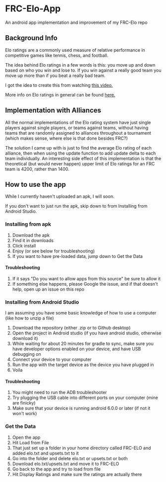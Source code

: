 # FRC-Elo-App
An android app implementation and improvement of my FRC-Elo repo

## Background Info
Elo ratings are a commonly used measure of relative performance in competitive games like tennis, chess, and football.

The idea behind Elo ratings in a few words is this: you move up and down based on who you win and lose to. If you win against a really good team you move up more than if you beat a really bad team.

I got the idea to create this from watching [this video.](https://youtu.be/AsYfbmp0To0, "Singingbanana")

More info on Elo ratings in general can be found [here.](https://en.wikipedia.org/wiki/Elo_rating_system, "Wikipedia")

## Implementation with Alliances
All the normal implementations of the Elo rating system have just single players against single players, or teams against teams, without having teams that are randomly assigned to alliances throughout a tournament (which makes sense, where else is that done besides FRC?)

The solution I came up with is just to find the average Elo rating of each alliance, then when using the update function to add update delta to each team individually. An interesting side effect of this implementation is that the theoretical (but would never happen) upper limit of Elo ratings for an FRC team is 4200, rather than 1400.

## How to use the app
While I currently haven't uploaded an apk, I will soon.

If you don't want to just run the apk, skip down to from Installing from Android Studio.
### Installing from apk
1. Download the apk
2. Find it in downloads
3. Click install
4. Enjoy (or see below for troubleshooting)
5. If you want to have pre-loaded data, jump down to Get the Data
#### Troubleshooting
1. If it says "Do you want to allow apps from this source" be sure to allow it
2. If something else happens, please Google the issue, and if that doesn't help, open up an issue on this repo
### Installing from Android Studio
I am assuming you have some basic knowledge of how to use a computer (like how to unzip a file)
1. Download the repository (either .zip or to Github desktop)
2. Open the project in Android studio (if you have android studio, otherwise download it)
3. While waiting for about 20 minutes for gradle to sync, make sure you have developer options enabled on your device, and have USB debugging on
4. Connect your device to your computer
5. Run the app with the target device as the device you have plugged in
6. Voila
#### Troubleshooting
1. You might need to run the ADB troubleshooter
2. Try plugging the USB cable into different ports on your computer (mine are finicky)
3. Make sure that your device is running android 6.0.0 or later (if not it won't work)
### Get the Data
1. Open the app
2. Hit Load from File
3. That just set up a folder in your home directory called FRC-ELO and added elo.txt and upsets.txt to it
4. Go into the folder and delete elo.txt or upsets.txt or both
5. Download elo.txt/upsets.txt and move it to FRC-ELO
6. Go back to the app and try to load from file
7. Hit Display Ratings and make sure the ratings are actually there
